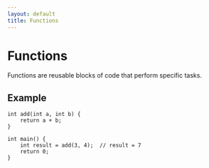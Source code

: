 ```yaml
---
layout: default
title: Functions
---
```


# Functions

Functions are reusable blocks of code that perform specific tasks.

## Example

    int add(int a, int b) {
        return a + b;
    }

    int main() {
        int result = add(3, 4);  // result = 7
        return 0;
    }